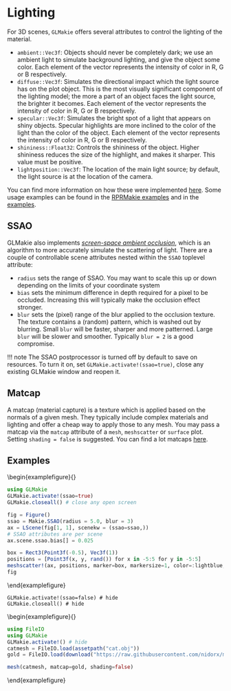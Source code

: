 # Lighting

For 3D scenes, `GLMakie` offers several attributes to control the lighting of the material.

- `ambient::Vec3f`: Objects should never be completely dark; we use an ambient light to simulate background lighting, and give the object some color. Each element of the vector represents the intensity of color in R, G or B respectively.
- `diffuse::Vec3f`: Simulates the directional impact which the light source has on the plot object. This is the most visually significant component of the lighting model; the more a part of an object faces the light source, the brighter it becomes. Each element of the vector represents the intensity of color in R, G or B respectively.
- `specular::Vec3f`: Simulates the bright spot of a light that appears on shiny objects. Specular highlights are more inclined to the color of the light than the color of the object. Each element of the vector represents the intensity of color in R, G or B respectively.
- `shininess::Float32`: Controls the shininess of the object. Higher shininess reduces the size of the highlight, and makes it sharper. This value must be positive.
- `lightposition::Vec3f`: The location of the main light source; by default, the light source is at the location of the camera.

You can find more information on how these were implemented [here](https://learnopengl.com/Lighting/Basic-Lighting).
Some usage examples can be found in the [RPRMakie examples](https://docs.makie.org/stable/documentation/backends/rprmakie/) and in the [examples](https://docs.makie.org/stable/documentation/lighting/#examples).

## SSAO

GLMakie also implements [_screen-space ambient occlusion_](https://learnopengl.com/Advanced-Lighting/SSAO), which is an algorithm to more accurately simulate the scattering of light. There are a couple of controllable scene attributes nested within the `SSAO` toplevel attribute:

- `radius` sets the range of SSAO. You may want to scale this up or
  down depending on the limits of your coordinate system
- `bias` sets the minimum difference in depth required for a pixel to
  be occluded. Increasing this will typically make the occlusion
  effect stronger.
- `blur` sets the (pixel) range of the blur applied to the occlusion texture.
  The texture contains a (random) pattern, which is washed out by
  blurring. Small `blur` will be faster, sharper and more patterned.
  Large `blur` will be slower and smoother. Typically `blur = 2` is
  a good compromise.

!!! note
    The SSAO postprocessor is turned off by default to save on resources. To turn it on, set `GLMakie.activate!(ssao=true)`, close any existing GLMakie window and reopen it.

## Matcap

A matcap (material capture) is a texture which is applied based on the normals of a given mesh. They typically include complex materials and lighting and offer a cheap way to apply those to any mesh. You may pass a matcap via the `matcap` attribute of a `mesh`, `meshscatter` or `surface` plot. Setting `shading = false` is suggested. You can find a lot matcaps [here](https://github.com/nidorx/matcaps).

## Examples



\begin{examplefigure}{}
```julia
using GLMakie
GLMakie.activate!(ssao=true)
GLMakie.closeall() # close any open screen

fig = Figure()
ssao = Makie.SSAO(radius = 5.0, blur = 3)
ax = LScene(fig[1, 1], scenekw = (ssao=ssao,))
# SSAO attributes are per scene
ax.scene.ssao.bias[] = 0.025

box = Rect3(Point3f(-0.5), Vec3f(1))
positions = [Point3f(x, y, rand()) for x in -5:5 for y in -5:5]
meshscatter!(ax, positions, marker=box, markersize=1, color=:lightblue, ssao=true)
fig
```
\end{examplefigure}

```julia:disable-ssao
GLMakie.activate!(ssao=false) # hide
GLMakie.closeall() # hide
```

\begin{examplefigure}{}
```julia
using FileIO
using GLMakie
GLMakie.activate!() # hide
catmesh = FileIO.load(assetpath("cat.obj"))
gold = FileIO.load(download("https://raw.githubusercontent.com/nidorx/matcaps/master/1024/E6BF3C_5A4719_977726_FCFC82.png"))

mesh(catmesh, matcap=gold, shading=false)
```
\end{examplefigure}
